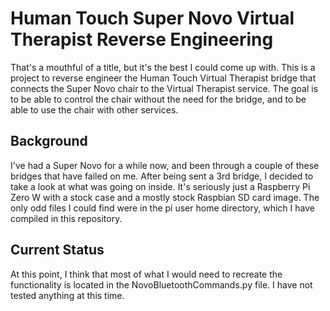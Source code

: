 # Human Touch Super Novo Virtual Therapist Reverse Engineering

That's a mouthful of a title, but it's the best I could come up with. This is a project to reverse engineer the Human Touch Virtual Therapist bridge that connects the Super Novo chair to the Virtual Therapist service. The goal is to be able to control the chair without the need for the bridge, and to be able to use the chair with other services.

## Background

I've had a Super Novo for a while now, and been through a couple of these bridges that have failed on me. After being sent a 3rd bridge, I decided to take a look at what was going on inside. It's seriously just a Raspberry Pi Zero W with a stock case and a mostly stock Raspbian SD card image. The only odd files I could find were in the pi user home directory, which I have compiled in this repository.

## Current Status

At this point, I think that most of what I would need to recreate the functionality is located in the NovoBluetoothCommands.py file. I have not tested anything at this time.

